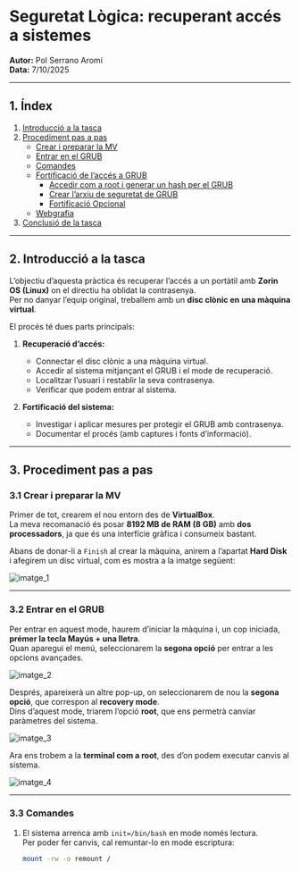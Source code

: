 # Seguretat Lògica: recuperant accés a sistemes
**Autor:** Pol Serrano Aromí  
**Data:** 7/10/2025  

---

## 1. Índex
1. [Introducció a la tasca](#2-introducció-a-la-tasca)  
2. [Procediment pas a pas](#3-procediment-pas-a-pas)  
   - [Crear i preparar la MV](#31-crear-i-preparar-la-mv)  
   - [Entrar en el GRUB](#32-entrar-en-el-grub)  
   - [Comandes](#33-comandes)  
   - [Fortificació de l’accés a GRUB](#34-fortificació-de-laccés-a-grub)  
     - [Accedir com a root i generar un hash per el GRUB](#341-accedir-com-a-root-i-generar-un-hash-per-el-grub)  
     - [Crear l’arxiu de seguretat de GRUB](#342-crear-larxiu-de-seguretat-de-grub)  
     - [Fortificació Opcional](#343-fortificació-opcional)  
   - [Webgrafia](#34-webgrafia)  
3. [Conclusió de la tasca](#4-conclusió-de-la-tasca)  

---

## 2. Introducció a la tasca

L’objectiu d’aquesta pràctica és recuperar l’accés a un portàtil amb **Zorin OS (Linux)** on el directiu ha oblidat la contrasenya.  
Per no danyar l’equip original, treballem amb un **disc clònic en una màquina virtual**.

El procés té dues parts principals:

1. **Recuperació d’accés:**
   - Connectar el disc clònic a una màquina virtual.  
   - Accedir al sistema mitjançant el GRUB i el mode de recuperació.  
   - Localitzar l’usuari i restablir la seva contrasenya.  
   - Verificar que podem entrar al sistema.

2. **Fortificació del sistema:**
   - Investigar i aplicar mesures per protegir el GRUB amb contrasenya.  
   - Documentar el procés (amb captures i fonts d’informació).

---

## 3. Procediment pas a pas

### 3.1 Crear i preparar la MV

Primer de tot, crearem el nou entorn des de **VirtualBox**.  
La meva recomanació és posar **8192 MB de RAM (8 GB)** amb **dos processadors**, ja que és una interfície gràfica i consumeix bastant.

Abans de donar-li a `Finish` al crear la màquina, anirem a l’apartat **Hard Disk** i afegirem un disc virtual, com es mostra a la imatge següent:

![imatge_1](imatge_1)

---

### 3.2 Entrar en el GRUB

Per entrar en aquest mode, haurem d’iniciar la màquina i, un cop iniciada, **prémer la tecla Mayús + una lletra**.  
Quan aparegui el menú, seleccionarem la **segona opció** per entrar a les opcions avançades.

![imatge_2](imatge_2)

Després, apareixerà un altre pop-up, on seleccionarem de nou la **segona opció**, que correspon al **recovery mode**.  
Dins d’aquest mode, triarem l’opció **root**, que ens permetrà canviar paràmetres del sistema.

![imatge_3](imatge_3)

Ara ens trobem a la **terminal com a root**, des d’on podem executar canvis al sistema.

![imatge_4](imatge_4)

---

### 3.3 Comandes

1. El sistema arrenca amb `init=/bin/bash` en mode només lectura.  
   Per poder fer canvis, cal remuntar-lo en mode escriptura:

   ```bash
   mount -rw -o remount /
